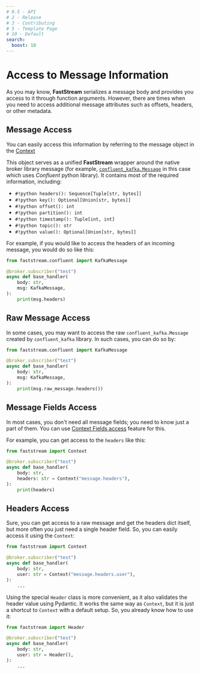 ```yaml
---
# 0.5 - API
# 2 - Release
# 3 - Contributing
# 5 - Template Page
# 10 - Default
search:
  boost: 10
---
```


# Access to Message Information

As you may know, **FastStream** serializes a message body and provides you access to it through function arguments. However, there are times when you need to access additional message attributes such as offsets, headers, or other metadata.

## Message Access

You can easily access this information by referring to the message object in the [Context](../getting-started/context/existed.md)

This object serves as a unified **FastStream** wrapper around the native broker library message (for example, [`confluent_kafka.Message`](https://docs.confluent.io/platform/current/clients/confluent-kafka-python/html/index.html#confluent_kafka.Message) in this case which uses *Confluent* python library). It contains most of the required information, including:

* `#!python headers(): Sequence[Tuple[str, bytes]]`
* `#!python key(): Optional[Union[str, bytes]]`
* `#!python offset(): int`
* `#!python partition(): int`
* `#!python timestamp(): Tuple[int, int]`
* `#!python topic(): str`
* `#!python value(): Optional[Union[str, bytes]]`

For example, if you would like to access the headers of an incoming message, you would do so like this:

```python hl_lines="1 6"
from faststream.confluent import KafkaMessage

@broker.subscriber("test")
async def base_handler(
    body: str,
    msg: KafkaMessage,
):
    print(msg.headers)
```

## Raw Message Access

In some cases, you may want to access the raw `confluent_kafka.Message` created by `confluent_kafka` library. In such cases, you can do so by:

```python hl_lines="1 6"
from faststream.confluent import KafkaMessage

@broker.subscriber("test")
async def base_handler(
    body: str,
    msg: KafkaMessage,
):
    print(msg.raw_message.headers())
```

## Message Fields Access

In most cases, you don't need all message fields; you need to know just a part of them.
You can use [Context Fields access](../getting-started/context/fields.md) feature for this.

For example, you can get access to the `headers` like this:

```python hl_lines="6"
from faststream import Context

@broker.subscriber("test")
async def base_handler(
    body: str,
    headers: str = Context("message.headers"),
):
    print(headers)
```

## Headers Access

Sure, you can get access to a raw message and get the headers dict itself, but more often you just need a single header field. So, you can easily access it using the `Context`:

```python hl_lines="6"
from faststream import Context

@broker.subscriber("test")
async def base_handler(
    body: str,
    user: str = Context("message.headers.user"),
):
    ...
```

Using the special `Header` class is more convenient, as it also validates the header value using Pydantic. It works the same way as `Context`, but it is just a shortcut to `Context` with a default setup. So, you already know how to use it:

```python hl_lines="6"
from faststream import Header

@broker.subscriber("test")
async def base_handler(
    body: str,
    user: str = Header(),
):
    ...
```

